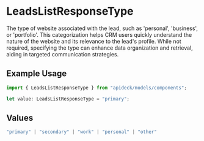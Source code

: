 # LeadsListResponseType

The type of website associated with the lead, such as 'personal', 'business', or 'portfolio'. This categorization helps CRM users quickly understand the nature of the website and its relevance to the lead's profile. While not required, specifying the type can enhance data organization and retrieval, aiding in targeted communication strategies.

## Example Usage

```typescript
import { LeadsListResponseType } from "apideck/models/components";

let value: LeadsListResponseType = "primary";
```

## Values

```typescript
"primary" | "secondary" | "work" | "personal" | "other"
```